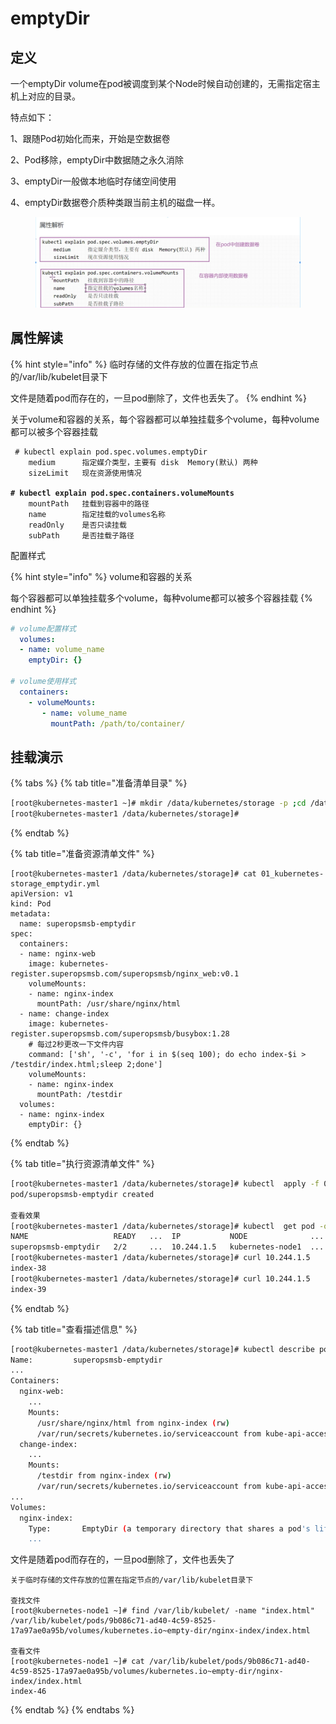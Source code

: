 # emptyDir

## 定义

一个emptyDir volume在pod被调度到某个Node时候自动创建的，无需指定宿主机上对应的目录。

特点如下：

&#x20;1、跟随Pod初始化而来，开始是空数据卷&#x20;

2、Pod移除，emptyDir中数据随之永久消除&#x20;

3、emptyDir一般做本地临时存储空间使用&#x20;

4、emptyDir数据卷介质种类跟当前主机的磁盘一样。

<figure><img src="../../../../.gitbook/assets/image (31).png" alt=""><figcaption></figcaption></figure>

## 属性解读

{% hint style="info" %}
临时存储的文件存放的位置在指定节点的/var/lib/kubelet目录下

文件是随着pod而存在的，一旦pod删除了，文件也丢失了。
{% endhint %}

关于volume和容器的关系，每个容器都可以单独挂载多个volume，每种volume都可以被多个容器挂载

<pre class="language-bash"><code class="lang-bash"> # kubectl explain pod.spec.volumes.emptyDir
    medium   	指定媒介类型，主要有 disk  Memory(默认) 两种
    sizeLimit  	现在资源使用情况
    
<strong># kubectl explain pod.spec.containers.volumeMounts
</strong>    mountPath   挂载到容器中的路径
    name 		指定挂载的volumes名称
    readOnly   	是否只读挂载
    subPath   	是否挂载子路径
</code></pre>

配置样式

{% hint style="info" %}
volume和容器的关系

每个容器都可以单独挂载多个volume，每种volume都可以被多个容器挂载
{% endhint %}

```yaml
# volume配置样式
  volumes:
  - name: volume_name
    emptyDir: {}

# volume使用样式
  containers:
    - volumeMounts:
       - name: volume_name
         mountPath: /path/to/container/
```

## 挂载演示

{% tabs %}
{% tab title="准备清单目录" %}
```bash
[root@kubernetes-master1 ~]# mkdir /data/kubernetes/storage -p ;cd /data/kubernetes/storage
[root@kubernetes-master1 /data/kubernetes/storage]#
```


{% endtab %}

{% tab title="准备资源清单文件" %}
```
[root@kubernetes-master1 /data/kubernetes/storage]# cat 01_kubernetes-storage_emptydir.yml 
apiVersion: v1
kind: Pod
metadata:
  name: superopsmsb-emptydir
spec:
  containers:
  - name: nginx-web
    image: kubernetes-register.superopsmsb.com/superopsmsb/nginx_web:v0.1
    volumeMounts:
    - name: nginx-index
      mountPath: /usr/share/nginx/html
  - name: change-index
    image: kubernetes-register.superopsmsb.com/superopsmsb/busybox:1.28
    # 每过2秒更改一下文件内容
    command: ['sh', '-c', 'for i in $(seq 100); do echo index-$i > /testdir/index.html;sleep 2;done']
    volumeMounts:
    - name: nginx-index
      mountPath: /testdir
  volumes:
  - name: nginx-index
    emptyDir: {}
```


{% endtab %}

{% tab title="执行资源清单文件" %}
```bash
[root@kubernetes-master1 /data/kubernetes/storage]# kubectl  apply -f 01_kubernetes-storage_emptydir.yml
pod/superopsmsb-emptydir created

查看效果
[root@kubernetes-master1 /data/kubernetes/storage]# kubectl  get pod -o wide
NAME                   READY   ...  IP           NODE              ...
superopsmsb-emptydir   2/2     ...  10.244.1.5   kubernetes-node1  ...
[root@kubernetes-master1 /data/kubernetes/storage]# curl 10.244.1.5
index-38
[root@kubernetes-master1 /data/kubernetes/storage]# curl 10.244.1.5
index-39
```


{% endtab %}

{% tab title="查看描述信息" %}
```bash
[root@kubernetes-master1 /data/kubernetes/storage]# kubectl describe pod superopsmsb-emptydir
Name:         superopsmsb-emptydir
...
Containers:
  nginx-web:
    ...
    Mounts:
      /usr/share/nginx/html from nginx-index (rw)
      /var/run/secrets/kubernetes.io/serviceaccount from kube-api-access-gbwh8 (ro)
  change-index:
    ...
    Mounts:
      /testdir from nginx-index (rw)
      /var/run/secrets/kubernetes.io/serviceaccount from kube-api-access-gbwh8 (ro)
...
Volumes:
  nginx-index:
    Type:       EmptyDir (a temporary directory that shares a pod's lifetime)
    ...
```

文件是随着pod而存在的，一旦pod删除了，文件也丢失了

```
关于临时存储的文件存放的位置在指定节点的/var/lib/kubelet目录下

查找文件
[root@kubernetes-node1 ~]# find /var/lib/kubelet/ -name "index.html"
/var/lib/kubelet/pods/9b086c71-ad40-4c59-8525-17a97ae0a95b/volumes/kubernetes.io~empty-dir/nginx-index/index.html

查看文件
[root@kubernetes-node1 ~]# cat /var/lib/kubelet/pods/9b086c71-ad40-4c59-8525-17a97ae0a95b/volumes/kubernetes.io~empty-dir/nginx-index/index.html
index-46
```


{% endtab %}
{% endtabs %}






